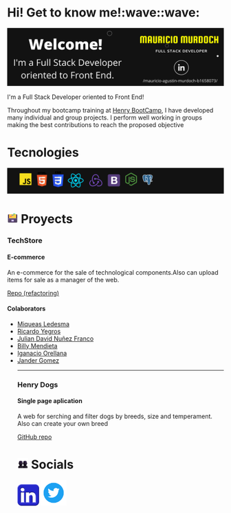 <h1>Hi! Get to know me!:wave::wave:</h1> 
 <a href="https://www.linkedin.com/in/mauricio-agustin-murdoch-b1658073/?locale=en_US" target="_blanck"><img src="https://github.com/Mauricioam/Mauricioam/blob/main/Banner%20de%20YouTube%20Gamer%20Supervivencia%20Negro%20y%20Amarillo%20banner%20intro.png"/></a>
<p>I'm a Full Stack Developer oriented to Front End!</p>
<p>Throughout my bootcamp training at <a href="https://www.soyhenry.com/webfullstack">Henry BootCamp</a>, I have developed many individual and group projects.
I perform well working in groups making the best contributions to reach the proposed objective</p>
<h1> Tecnologies</h1>
<img src="https://github.com/Mauricioam/Mauricioam/blob/main/Banner%20de%20YouTube%20Gamer%20Supervivencia%20Negro%20y%20Amarillo%20reducido%202.png"/>
 <h1><img src="https://github.com/Mauricioam/Mauricioam/blob/main/Card%20File%20Box.png" width="25" height="25"/> Proyects</h1> 
 
  <h3>TechStore</h3>
 
 <h4>E-commerce</h4>
 <p>An e-commerce for the sale of technological components.Also can upload items for sale as a manager of the web.</p>
 <a href="https://github.com/ricardoyegros/Techstore">Repo (refactoring) </a>
 <h4>Colaborators</h4>
 <ul>
 <li><a href="https://github.com/MiqueasLedesma">Miqueas Ledesma </a></li>
 <li><a href="https://github.com/ricardoyegros">Ricardo Yegros </a></li>
 <li><a href="https://github.com/juliandavidnunesfranco"> Julian David Nuñez Franco </a></li>
 <li><a href="https://github.com/oscararald">Billy Mendieta </a></li>
 <li><a href="https://github.com/IgnacioOrellana">Iganacio Orellana </a></li>
 <li><a href="https://github.com/Jander1016">Jander Gomez </a></li>
</u>

 <hr/>
 
 <h3>Henry Dogs</h3>
 
 <h4>Single page aplication</h4>
 <p>A web for serching and filter dogs by breeds, size and temperament. Also can create your own breed</p>
 <a href="https://github.com/Mauricioam/Proyecto_Henry_PI_Dogs">GitHub repo</a>


<h1><img src="https://github.com/Mauricioam/Mauricioam/blob/main/Busts%20in%20Silhouette.png" width="25" height="25"/> Socials</h1>

<a href="https://www.linkedin.com/in/mauricio-agustin-murdoch-b1658073/"><img src="https://github.com/Mauricioam/Mauricioam/blob/main/pngwing.com%20(1).png"  width="50" height="50"/></a>
<a href="https://twitter.com/maurimurdoch"><img src="https://github.com/Mauricioam/Mauricioam/blob/main/pngwing.com%20(3).png"  width="60" height="60"/></a>
